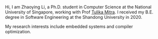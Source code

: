 Hi, I am Zhaoying Li, a Ph.D. student in Computer Science at the National University of Singapore, working with Prof [Tulika Mitra](https://www.comp.nus.edu.sg/~tulika/). I received my B.E. degree in Software Engineering at the Shandong University in 2020.

My research interests include embedded systems and compiler optimization.
